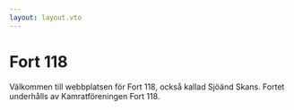 ```yaml
---
layout: layout.vto
---
```


# Fort 118

Välkommen till webbplatsen för Fort 118, också kallad Sjöänd Skans. Fortet underhålls av Kamratföreningen Fort 118.
